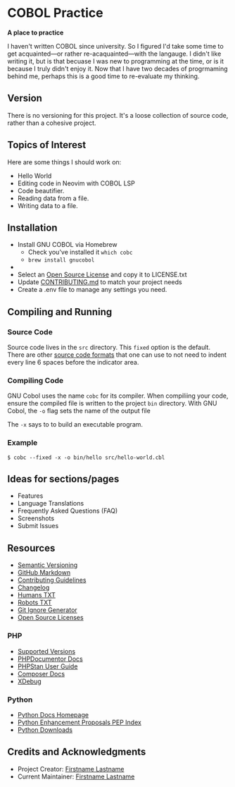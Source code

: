 
# COBOL Practice

__A place to practice__

I haven't written COBOL since university. So I figured I'd take some time to
get acquainted—or rather re-acaquainted—with the langauge. I didn't like
writing it, but is that becuase I was new to programming at the time, or is it
because I truly didn't enjoy it. Now that I have two decades of progrmaming
behind me, perhaps this is a good time to re-evaluate my thinking.

## Version

There is no versioning for this project. It's a loose collection of source
code, rather than a cohesive project.


## Topics of Interest

Here are some things I should work on:

* Hello World
* Editing code in Neovim with COBOL LSP
* Code beautifier.
* Reading data from a file.
* Writing data to a file.


## Installation

* Install GNU COBOL via Homebrew
    - Check you've installed it `which cobc`
    - `brew install gnucobol`
*
* Select an [Open Source License](http://opensource.org/licenses) and copy it to LICENSE.txt
* Update [CONTRIBUTING.md](docs/CONTRIBUTING.md) to match your project needs
* Create a .env file to manage any settings you need.

## Compiling and Running

### Source Code

Source code lives in the `src` directory. This `fixed` option is the default.
There are other [source code
formats](https://gnucobol.sourceforge.io/doc/gnucobol.html#Source-format) that one
can use to not need to indent every line 6 spaces before the indicator area.


### Compiling Code

GNU Cobol uses the name `cobc` for its compiler.
When compiliing your code, ensure the compiled file is written to the project
`bin` directory. With GNU Cobol, the `-o` flag sets the name of the output file

The `-x` says to to build an executable program.


### Example

```shell
$ cobc --fixed -x -o bin/hello src/hello-world.cbl
```

## Ideas for sections/pages

* Features
* Language Translations
* Frequently Asked Questions (FAQ)
* Screenshots
* Submit Issues

## Resources

* [Semantic Versioning](http://semver.org)
* [GitHub Markdown](https://help.github.com/categories/writing-on-github/)
* [Contributing Guidelines](https://help.github.com/articles/setting-guidelines-for-repository-contributors/)
* [Changelog](docs/CHANGELOG.md)
* [Humans TXT](http://humanstxt.org/)
* [Robots TXT](http://www.robotstxt.org/)
* [Git Ignore Generator](https://www.gitignore.io/)
* [Open Source Licenses](http://opensource.org/licenses/GPL-3.0)

### PHP


* [Supported Versions](https://www.php.net/supported-versions.php)
* [PHPDocumentor Docs](https://docs.phpdoc.org/)
* [PHPStan User Guide](https://phpstan.org/user-guide/getting-started)
* [Composer Docs](https://getcomposer.org/doc/)
* [XDebug](https://xdebug.org/)

### Python

* [Python Docs Homepage](https://www.python.org/doc/)
* [Python Enhancement Proposals PEP Index](https://peps.python.org/#topics)
* [Python Downloads](https://www.python.org/downloads/)


## Credits and Acknowledgments

* Project Creator:  [Firstname Lastname](https://example.com)
* Current Maintainer: [Firstname Lastname](https://example.com)

